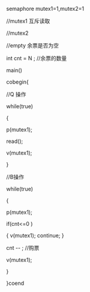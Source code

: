 semaphore mutex1=1,mutex2=1

//mutex1 互斥读取

//mutex2 

//empty 余票是否为空

int cnt = N ; //余票的数量

main()

cobegin{

//Q 操作

while(true)

{

   p(mutex1);

   read();

  v(mutex1); 

}

//B操作

while(true)

{

  p(mutex1);

  if(cnt<=0 )

   { v(mutex1); continue; }

   cnt -- ; //购票

  v(mutex1);     

}

}coend